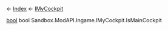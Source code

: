 ← [Index](Api-Index) ← [IMyCockpit](Sandbox.ModAPI.Ingame.IMyCockpit)

[bool](System.Boolean) bool Sandbox.ModAPI.Ingame.IMyCockpit.IsMainCockpit